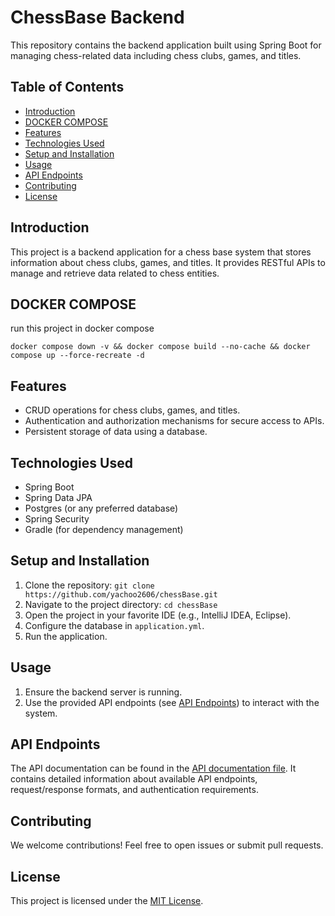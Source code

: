 # ChessBase Backend

This repository contains the backend application built using Spring Boot for managing chess-related data including chess clubs, games, and titles.

## Table of Contents

- [Introduction](#introduction)
- [DOCKER COMPOSE](#docker-compose)
- [Features](#features)
- [Technologies Used](#technologies-used)
- [Setup and Installation](#setup-and-installation)
- [Usage](#usage)
- [API Endpoints](#api-endpoints)
- [Contributing](#contributing)
- [License](#license)

## Introduction

This project is a backend application for a chess base system that stores information about chess clubs, games, and titles. It provides RESTful APIs to manage and retrieve data related to chess entities.

## DOCKER COMPOSE

run this project in docker compose

```shell
docker compose down -v && docker compose build --no-cache && docker compose up --force-recreate -d
```

## Features

- CRUD operations for chess clubs, games, and titles.
- Authentication and authorization mechanisms for secure access to APIs.
- Persistent storage of data using a database.

## Technologies Used

- Spring Boot
- Spring Data JPA
- Postgres (or any preferred database)
- Spring Security
- Gradle (for dependency management)

## Setup and Installation

1. Clone the repository: `git clone https://github.com/yachoo2606/chessBase.git`
2. Navigate to the project directory: `cd chessBase`
3. Open the project in your favorite IDE (e.g., IntelliJ IDEA, Eclipse).
4. Configure the database in `application.yml`.
5. Run the application.

## Usage

1. Ensure the backend server is running.
2. Use the provided API endpoints (see [API Endpoints](#api-endpoints)) to interact with the system.

## API Endpoints

The API documentation can be found in the [API documentation file](API_DOCUMENTATION.md). It contains detailed information about available API endpoints, request/response formats, and authentication requirements.

## Contributing

We welcome contributions! Feel free to open issues or submit pull requests.

## License

This project is licensed under the [MIT License](LICENSE).
